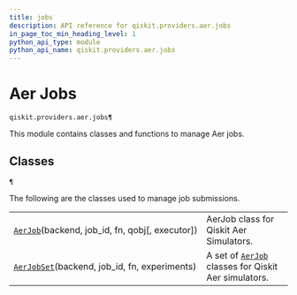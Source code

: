 ```yaml
---
title: jobs
description: API reference for qiskit.providers.aer.jobs
in_page_toc_min_heading_level: 1
python_api_type: module
python_api_name: qiskit.providers.aer.jobs
---
```


<span id="module-qiskit.providers.aer.jobs" />

# Aer Jobs

<span id="module-qiskit.providers.aer.jobs" />

`qiskit.providers.aer.jobs¶`

This module contains classes and functions to manage Aer jobs.

## Classes

<span id="module-qiskit.providers.aer.jobs" />

`¶`

The following are the classes used to manage job submissions.

|                                                                                                                                                                 |                                                                                                                                                              |
| --------------------------------------------------------------------------------------------------------------------------------------------------------------- | ------------------------------------------------------------------------------------------------------------------------------------------------------------ |
| [`AerJob`](qiskit.providers.aer.jobs.AerJob#qiskit.providers.aer.jobs.AerJob "qiskit.providers.aer.jobs.AerJob")(backend, job\_id, fn, qobj\[, executor])       | AerJob class for Qiskit Aer Simulators.                                                                                                                      |
| [`AerJobSet`](qiskit.providers.aer.jobs.AerJobSet#qiskit.providers.aer.jobs.AerJobSet "qiskit.providers.aer.jobs.AerJobSet")(backend, job\_id, fn, experiments) | A set of [`AerJob`](qiskit.providers.aer.jobs.AerJob#qiskit.providers.aer.jobs.AerJob "qiskit.providers.aer.jobs.AerJob") classes for Qiskit Aer simulators. |

